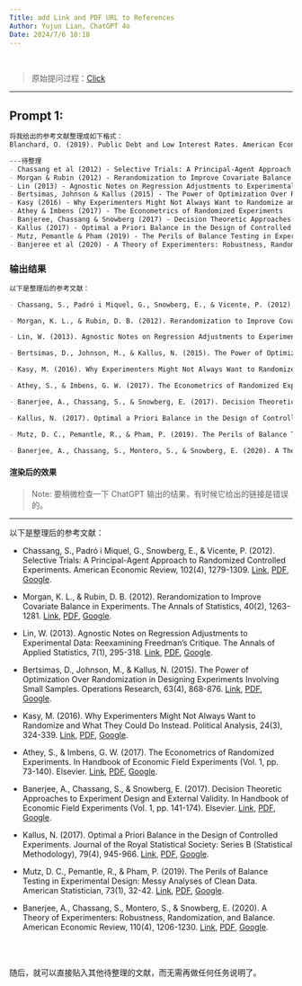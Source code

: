 ```yaml
---
Title: add Link and PDF URL to References
Author: Yujun Lian, ChatGPT 4o
Date: 2024/7/6 10:18
---
```


<br>

> 原始提问过程：[Click](https://chatgpt.com/share/6af7690a-b1ee-41ee-a5d7-63f6119e1f47)

--- - --

## Prompt 1:

```Markdown 
将我给出的参考文献整理成如下格式：
Blanchard, O. (2019). Public Debt and Low Interest Rates. American Economic Review, 109(4), 1197–1229. [Link](https://doi.org/10.1257/aer.109.4.1197) (rep), [PDF](http://sci-hub.ren/10.1257/aer.109.4.1197), [Appendix](https://www.aeaweb.org/doi/10.1257/aer.109.4.1197.appx), [Google](<https://scholar.google.com/scholar?q=Public Debt and Low Interest Rates>).

---待整理 
- Chassang et al (2012) - Selective Trials: A Principal-Agent Approach to Randomized Controlled Experiments
- Morgan & Rubin (2012) - Rerandomization to Improve Covariate Balance in Experiments
- Lin (2013) - Agnostic Notes on Regression Adjustments to Experimental Data: Reexamining Freedman’s Critique
- Bertsimas, Johnson & Kallus (2015) - The Power of Optimization Over Randomization in Designing Experiments Involving Small Samples
- Kasy (2016) - Why Experimenters Might Not Always Want to Randomize and What They Could Do Instead
- Athey & Imbens (2017) - The Econometrics of Randomized Experiments
- Banjeree, Chassang & Snowberg (2017) - Decision Theoretic Approaches to Experiment Design and External Validity
- Kallus (2017) - Optimal a Priori Balance in the Design of Controlled Experiments
- Mutz, Pemantle & Pham (2019) - The Perils of Balance Testing in Experimental Design
- Banjeree et al (2020) - A Theory of Experimenters: Robustness, Randomization, and Balance
```

### 输出结果
```md
以下是整理后的参考文献：

- Chassang, S., Padró i Miquel, G., Snowberg, E., & Vicente, P. (2012). Selective Trials: A Principal-Agent Approach to Randomized Controlled Experiments. American Economic Review, 102(4), 1279-1309. [Link](https://doi.org/10.1257/aer.102.4.1279), [PDF](http://sci-hub.ren/10.1257/aer.102.4.1279), [Google](<https://scholar.google.com/scholar?q=Selective Trials: A Principal-Agent Approach to Randomized Controlled Experiments>).

- Morgan, K. L., & Rubin, D. B. (2012). Rerandomization to Improve Covariate Balance in Experiments. The Annals of Statistics, 40(2), 1263-1281. [Link](https://doi.org/10.1214/12-AOS1008), [PDF](http://sci-hub.ren/10.1214/12-AOS1008), [Google](<https://scholar.google.com/scholar?q=Rerandomization to Improve Covariate Balance in Experiments>).

- Lin, W. (2013). Agnostic Notes on Regression Adjustments to Experimental Data: Reexamining Freedman’s Critique. The Annals of Applied Statistics, 7(1), 295-318. [Link](https://doi.org/10.1214/12-AOAS583), [PDF](http://sci-hub.ren/10.1214/12-AOAS583), [Google](<https://scholar.google.com/scholar?q=Agnostic Notes on Regression Adjustments to Experimental Data: Reexamining Freedman’s Critique>).

- Bertsimas, D., Johnson, M., & Kallus, N. (2015). The Power of Optimization Over Randomization in Designing Experiments Involving Small Samples. Operations Research, 63(4), 868-876. [Link](https://doi.org/10.1287/opre.2015.1406), [PDF](http://sci-hub.ren/10.1287/opre.2015.1406), [Google](<https://scholar.google.com/scholar?q=The Power of Optimization Over Randomization in Designing Experiments Involving Small Samples>).

- Kasy, M. (2016). Why Experimenters Might Not Always Want to Randomize and What They Could Do Instead. Political Analysis, 24(3), 324-339. [Link](https://doi.org/10.1093/pan/mpw008), [PDF](http://sci-hub.ren/10.1093/pan/mpw008), [Google](<https://scholar.google.com/scholar?q=Why Experimenters Might Not Always Want to Randomize and What They Could Do Instead>).

- Athey, S., & Imbens, G. W. (2017). The Econometrics of Randomized Experiments. In Handbook of Economic Field Experiments (Vol. 1, pp. 73-140). Elsevier. [Link](https://doi.org/10.1016/bs.hefe.2016.10.003), [PDF](http://sci-hub.ren/10.1016/bs.hefe.2016.10.003), [Google](<https://scholar.google.com/scholar?q=The Econometrics of Randomized Experiments>).

- Banerjee, A., Chassang, S., & Snowberg, E. (2017). Decision Theoretic Approaches to Experiment Design and External Validity. In Handbook of Economic Field Experiments (Vol. 1, pp. 141-174). Elsevier. [Link](https://doi.org/10.1016/bs.hefe.2016.11.001), [PDF](http://sci-hub.ren/10.1016/bs.hefe.2016.11.001), [Google](<https://scholar.google.com/scholar?q=Decision Theoretic Approaches to Experiment Design and External Validity>).

- Kallus, N. (2017). Optimal a Priori Balance in the Design of Controlled Experiments. Journal of the Royal Statistical Society: Series B (Statistical Methodology), 79(4), 945-966. [Link](https://doi.org/10.1111/rssb.12193), [PDF](http://sci-hub.ren/10.1111/rssb.12193), [Google](<https://scholar.google.com/scholar?q=Optimal a Priori Balance in the Design of Controlled Experiments>).

- Mutz, D. C., Pemantle, R., & Pham, P. (2019). The Perils of Balance Testing in Experimental Design: Messy Analyses of Clean Data. American Statistician, 73(1), 32-42. [Link](https://doi.org/10.1080/00031305.2017.1365134), [PDF](http://sci-hub.ren/10.1080/00031305.2017.1365134), [Google](<https://scholar.google.com/scholar?q=The Perils of Balance Testing in Experimental Design: Messy Analyses of Clean Data>).

- Banerjee, A., Chassang, S., Montero, S., & Snowberg, E. (2020). A Theory of Experimenters: Robustness, Randomization, and Balance. American Economic Review, 110(4), 1206-1230. [Link](https://doi.org/10.1257/aer.20171221), [PDF](http://sci-hub.ren/10.1257/aer.20171221), [Google](<https://scholar.google.com/scholar?q=A Theory of Experimenters: Robustness, Randomization, and Balance>).
```

#### 渲染后的效果

> Note: 要稍微检查一下 ChatGPT 输出的结果，有时候它给出的链接是错误的。


--- - --


以下是整理后的参考文献：

- Chassang, S., Padró i Miquel, G., Snowberg, E., & Vicente, P. (2012). Selective Trials: A Principal-Agent Approach to Randomized Controlled Experiments. American Economic Review, 102(4), 1279-1309. [Link](https://doi.org/10.1257/aer.102.4.1279), [PDF](http://sci-hub.ren/10.1257/aer.102.4.1279), [Google](<https://scholar.google.com/scholar?q=Selective Trials: A Principal-Agent Approach to Randomized Controlled Experiments>).

- Morgan, K. L., & Rubin, D. B. (2012). Rerandomization to Improve Covariate Balance in Experiments. The Annals of Statistics, 40(2), 1263-1281. [Link](https://doi.org/10.1214/12-AOS1008), [PDF](http://sci-hub.ren/10.1214/12-AOS1008), [Google](<https://scholar.google.com/scholar?q=Rerandomization to Improve Covariate Balance in Experiments>).

- Lin, W. (2013). Agnostic Notes on Regression Adjustments to Experimental Data: Reexamining Freedman’s Critique. The Annals of Applied Statistics, 7(1), 295-318. [Link](https://doi.org/10.1214/12-AOAS583), [PDF](http://sci-hub.ren/10.1214/12-AOAS583), [Google](<https://scholar.google.com/scholar?q=Agnostic Notes on Regression Adjustments to Experimental Data: Reexamining Freedman’s Critique>).

- Bertsimas, D., Johnson, M., & Kallus, N. (2015). The Power of Optimization Over Randomization in Designing Experiments Involving Small Samples. Operations Research, 63(4), 868-876. [Link](https://doi.org/10.1287/opre.2015.1406), [PDF](http://sci-hub.ren/10.1287/opre.2015.1406), [Google](<https://scholar.google.com/scholar?q=The Power of Optimization Over Randomization in Designing Experiments Involving Small Samples>).

- Kasy, M. (2016). Why Experimenters Might Not Always Want to Randomize and What They Could Do Instead. Political Analysis, 24(3), 324-339. [Link](https://doi.org/10.1093/pan/mpw008), [PDF](http://sci-hub.ren/10.1093/pan/mpw008), [Google](<https://scholar.google.com/scholar?q=Why Experimenters Might Not Always Want to Randomize and What They Could Do Instead>).

- Athey, S., & Imbens, G. W. (2017). The Econometrics of Randomized Experiments. In Handbook of Economic Field Experiments (Vol. 1, pp. 73-140). Elsevier. [Link](https://doi.org/10.1016/bs.hefe.2016.10.003), [PDF](http://sci-hub.ren/10.1016/bs.hefe.2016.10.003), [Google](<https://scholar.google.com/scholar?q=The Econometrics of Randomized Experiments>).

- Banerjee, A., Chassang, S., & Snowberg, E. (2017). Decision Theoretic Approaches to Experiment Design and External Validity. In Handbook of Economic Field Experiments (Vol. 1, pp. 141-174). Elsevier. [Link](https://doi.org/10.1016/bs.hefe.2016.11.001), [PDF](http://sci-hub.ren/10.1016/bs.hefe.2016.11.001), [Google](<https://scholar.google.com/scholar?q=Decision Theoretic Approaches to Experiment Design and External Validity>).

- Kallus, N. (2017). Optimal a Priori Balance in the Design of Controlled Experiments. Journal of the Royal Statistical Society: Series B (Statistical Methodology), 79(4), 945-966. [Link](https://doi.org/10.1111/rssb.12193), [PDF](http://sci-hub.ren/10.1111/rssb.12193), [Google](<https://scholar.google.com/scholar?q=Optimal a Priori Balance in the Design of Controlled Experiments>).

- Mutz, D. C., Pemantle, R., & Pham, P. (2019). The Perils of Balance Testing in Experimental Design: Messy Analyses of Clean Data. American Statistician, 73(1), 32-42. [Link](https://doi.org/10.1080/00031305.2017.1365134), [PDF](http://sci-hub.ren/10.1080/00031305.2017.1365134), [Google](<https://scholar.google.com/scholar?q=The Perils of Balance Testing in Experimental Design: Messy Analyses of Clean Data>).

- Banerjee, A., Chassang, S., Montero, S., & Snowberg, E. (2020). A Theory of Experimenters: Robustness, Randomization, and Balance. American Economic Review, 110(4), 1206-1230. [Link](https://doi.org/10.1257/aer.20171221), [PDF](http://sci-hub.ren/10.1257/aer.20171221), [Google](<https://scholar.google.com/scholar?q=A Theory of Experimenters: Robustness, Randomization, and Balance>).


<br>
<br>

随后，就可以直接贴入其他待整理的文献，而无需再做任何任务说明了。 

